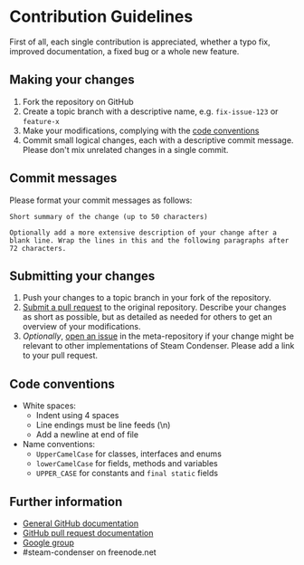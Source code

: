 Contribution Guidelines
=======================

First of all, each single contribution is appreciated, whether a typo fix,
improved documentation, a fixed bug or a whole new feature.

## Making your changes

 1. Fork the repository on GitHub
 2. Create a topic branch with a descriptive name, e.g. `fix-issue-123` or
    `feature-x`
 3. Make your modifications, complying with the
    [code conventions](#code-conventions)
 4. Commit small logical changes, each with a descriptive commit message.
    Please don't mix unrelated changes in a single commit.

## Commit messages

Please format your commit messages as follows:

    Short summary of the change (up to 50 characters)

    Optionally add a more extensive description of your change after a
    blank line. Wrap the lines in this and the following paragraphs after
    72 characters.

## Submitting your changes

 1. Push your changes to a topic branch in your fork of the repository.
 2. [Submit a pull request][pr] to the original repository.
    Describe your changes as short as possible, but as detailed as needed for
    others to get an overview of your modifications.
 3. *Optionally*, [open an issue][issue] in the meta-repository if your change
    might be relevant to other implementations of Steam Condenser. Please add a
    link to your pull request.

## Code conventions

 * White spaces:
   * Indent using 4 spaces
   * Line endings must be line feeds (\n)
   * Add a newline at end of file
 * Name conventions:
   * `UpperCamelCase` for classes, interfaces and enums
   * `lowerCamelCase` for fields, methods and variables
   * `UPPER_CASE` for constants and `final static` fields

## Further information

 * [General GitHub documentation][gh-help]
 * [GitHub pull request documentation][gh-pr]
 * [Google group][mail]
 * \#steam-condenser on freenode.net

 [gh-help]: https://help.github.com
 [gh-pr]:   https://help.github.com/send-pull-requests
 [issue]:   https://github.com/koraktor/steam-condenser/issues/new
 [mail]:    https://groups.google.com/group/steam-condenser
 [pr]:      https://github.com/koraktor/steam-condenser-java/pull/new
